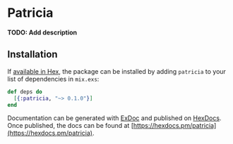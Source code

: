 # Patricia

**TODO: Add description**

## Installation

If [available in Hex](https://hex.pm/docs/publish), the package can be installed
by adding `patricia` to your list of dependencies in `mix.exs`:

```elixir
def deps do
  [{:patricia, "~> 0.1.0"}]
end
```

Documentation can be generated with [ExDoc](https://github.com/elixir-lang/ex_doc)
and published on [HexDocs](https://hexdocs.pm). Once published, the docs can
be found at [https://hexdocs.pm/patricia](https://hexdocs.pm/patricia).


